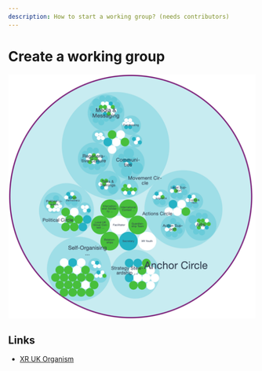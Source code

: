 ```yaml
---
description: How to start a working group? (needs contributors)
---
```


# Create a working group

![XR UK Working Groups ](.gitbook/assets/anchor-circle.png)

## Links

* [XR UK Organism](https://app.glassfrog.com/organizations/16070/orgnav/roles/11285365/roles)

